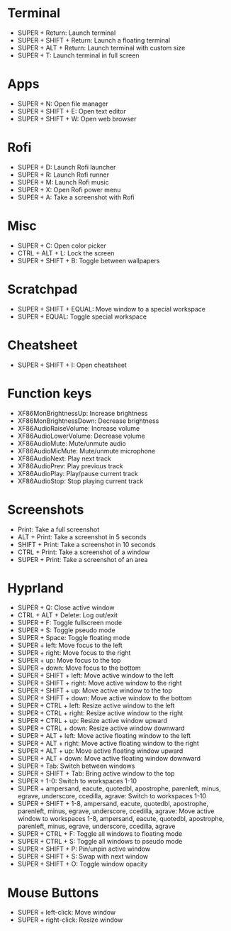 # Terminal
- SUPER + Return: Launch terminal
- SUPER + SHIFT + Return: Launch a floating terminal
- SUPER + ALT + Return: Launch terminal with custom size
- SUPER + T: Launch terminal in full screen

# Apps
- SUPER + N: Open file manager
- SUPER + SHIFT + E: Open text editor
- SUPER + SHIFT + W: Open web browser

# Rofi
- SUPER + D: Launch Rofi launcher
- SUPER + R: Launch Rofi runner
- SUPER + M: Launch Rofi music
- SUPER + X: Open Rofi power menu
- SUPER + A: Take a screenshot with Rofi

# Misc
- SUPER + C: Open color picker
- CTRL + ALT + L: Lock the screen
- SUPER + SHIFT + B: Toggle between wallpapers

# Scratchpad
- SUPER + SHIFT + EQUAL: Move window to a special workspace
- SUPER + EQUAL: Toggle special workspace

# Cheatsheet
- SUPER + SHIFT + I: Open cheatsheet

# Function keys
- XF86MonBrightnessUp: Increase brightness
- XF86MonBrightnessDown: Decrease brightness
- XF86AudioRaiseVolume: Increase volume
- XF86AudioLowerVolume: Decrease volume
- XF86AudioMute: Mute/unmute audio
- XF86AudioMicMute: Mute/unmute microphone
- XF86AudioNext: Play next track
- XF86AudioPrev: Play previous track
- XF86AudioPlay: Play/pause current track
- XF86AudioStop: Stop playing current track

# Screenshots
- Print: Take a full screenshot
- ALT + Print: Take a screenshot in 5 seconds
- SHIFT + Print: Take a screenshot in 10 seconds
- CTRL + Print: Take a screenshot of a window
- SUPER + Print: Take a screenshot of an area

# Hyprland
- SUPER + Q: Close active window
- CTRL + ALT + Delete: Log out/exit
- SUPER + F: Toggle fullscreen mode
- SUPER + S: Toggle pseudo mode
- SUPER + Space: Toggle floating mode
- SUPER + left: Move focus to the left
- SUPER + right: Move focus to the right
- SUPER + up: Move focus to the top
- SUPER + down: Move focus to the bottom
- SUPER + SHIFT + left: Move active window to the left
- SUPER + SHIFT + right: Move active window to the right
- SUPER + SHIFT + up: Move active window to the top
- SUPER + SHIFT + down: Move active window to the bottom
- SUPER + CTRL + left: Resize active window to the left
- SUPER + CTRL + right: Resize active window to the right
- SUPER + CTRL + up: Resize active window upward
- SUPER + CTRL + down: Resize active window downward
- SUPER + ALT + left: Move active floating window to the left
- SUPER + ALT + right: Move active floating window to the right
- SUPER + ALT + up: Move active floating window upward
- SUPER + ALT + down: Move active floating window downward
- SUPER + Tab: Switch between windows
- SUPER + SHIFT + Tab: Bring active window to the top
- SUPER + 1-0: Switch to workspaces 1-10
- SUPER + ampersand, eacute, quotedbl, apostrophe, parenleft, minus, egrave, underscore, ccedilla, agrave: Switch to workspaces 1-10
- SUPER + SHIFT + 1-8, ampersand, eacute, quotedbl, apostrophe, parenleft, minus, egrave, underscore, ccedilla, agrave: Move active window to workspaces 1-8, ampersand, eacute, quotedbl, apostrophe, parenleft, minus, egrave, underscore, ccedilla, agrave
- SUPER + CTRL + F: Toggle all windows to floating mode
- SUPER + CTRL + S: Toggle all windows to pseudo mode
- SUPER + SHIFT + P: Pin/unpin active window
- SUPER + SHIFT + S: Swap with next window
- SUPER + SHIFT + O: Toggle window opacity

# Mouse Buttons
- SUPER + left-click: Move window
- SUPER + right-click: Resize window
